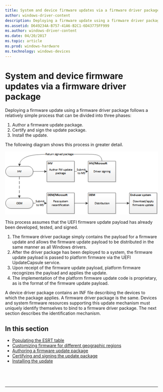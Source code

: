 ```yaml
---
title: System and device firmware updates via a firmware driver package
author: windows-driver-content
description: Deploying a firmware update using a firmware driver package follows a relatively simple process that can be divided into three phases
ms.assetid: D649234A-B757-41A6-B2C1-6D43775FF999
ms.author: windows-driver-content
ms.date: 04/20/2017
ms.topic: article
ms.prod: windows-hardware
ms.technology: windows-devices
---
```


# System and device firmware updates via a firmware driver package


Deploying a firmware update using a firmware driver package follows a relatively simple process that can be divided into three phases:

1.  Author a firmware update package.
2.  Certify and sign the update package.
3.  Install the update.

The following diagram shows this process in greater detail.

![system and device firmware update process](images/systemanddevicefirmwareupdateprocess.png)

This process assumes that the UEFI firmware update payload has already been developed, tested, and signed.

1.  The firmware driver package simply contains the payload for a firmware update and allows the firmware update payload to be distributed in the same manner as all Windows drivers.
2.  After the driver package has been deployed to a system, the firmware update payload is passed to platform firmware via the UEFI UpdateCapsule service.
3.  Upon receipt of the firmware update payload, platform firmware recognizes the payload and applies the update.
4.  The implementation of the platform firmware update code is proprietary, as is the format of the firmware update payload.

A device driver package contains an INF file describing the devices to which the package applies. A firmware driver package is the same. Devices and system firmware resources supporting this update mechanism must uniquely identify themselves to bind to a firmware driver package. The next section describes the identification mechanism.

## In this section


-   [Populating the ESRT table](populating-the-esrt-table.md)
-   [Customizing firmware for different geographic regions](customizing-firmware-for-different-geographic-regions.md)
-   [Authoring a firmware update package](authoring-a-firmware-update-package.md)
-   [Certifying and signing the update package](certifying-and-signing-the-update-package.md)
-   [Installing the update](installing-the-update.md)

 

 


--------------------


